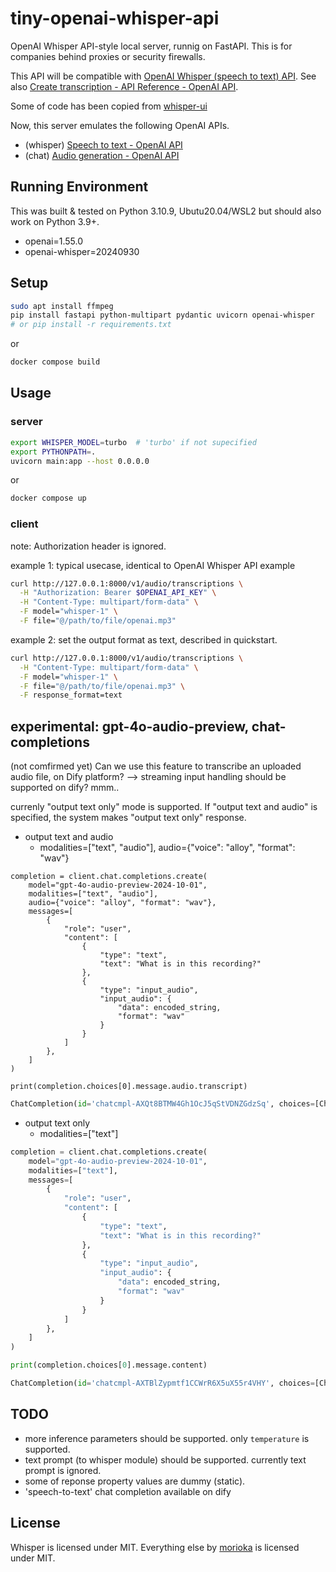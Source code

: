 # tiny-openai-whisper-api

OpenAI Whisper API-style local server, runnig on FastAPI. This is for companies behind proxies or security firewalls.

This API will be compatible with [OpenAI Whisper (speech to text) API](https://openai.com/blog/introducing-chatgpt-and-whisper-apis). See also  [Create transcription - API Reference - OpenAI API](https://platform.openai.com/docs/api-reference/audio/create).

Some of code has been copied from [whisper-ui](https://github.com/hayabhay/whisper-ui)


Now, this server emulates the following OpenAI APIs. 

- (whisper) [Speech to text - OpenAI API](https://platform.openai.com/docs/guides/speech-to-text)
- (chat) [Audio generation - OpenAI API](https://platform.openai.com/docs/guides/audio?audio-generation-quickstart-example=audio-in)

## Running Environment

This was built & tested on Python 3.10.9, Ubutu20.04/WSL2 but should also work on Python 3.9+.

- openai=1.55.0
- openai-whisper=20240930

## Setup

```bash
sudo apt install ffmpeg
pip install fastapi python-multipart pydantic uvicorn openai-whisper
# or pip install -r requirements.txt
```

or 

```bash
docker compose build
```

## Usage

### server
```bash
export WHISPER_MODEL=turbo  # 'turbo' if not supecified
export PYTHONPATH=.
uvicorn main:app --host 0.0.0.0
```

or 

```bash
docker compose up
```

### client

note: Authorization header is ignored.

example 1: typical usecase, identical to OpenAI Whisper API example

```bash
curl http://127.0.0.1:8000/v1/audio/transcriptions \
  -H "Authorization: Bearer $OPENAI_API_KEY" \
  -H "Content-Type: multipart/form-data" \
  -F model="whisper-1" \
  -F file="@/path/to/file/openai.mp3"
```

example 2: set the output format as text, described in quickstart.

```bash
curl http://127.0.0.1:8000/v1/audio/transcriptions \
  -H "Content-Type: multipart/form-data" \
  -F model="whisper-1" \
  -F file="@/path/to/file/openai.mp3" \
  -F response_format=text
```
## experimental: gpt-4o-audio-preview, chat-completions

(not comfirmed yet) Can we use this feature to transcribe an uploaded audio file, on Dify platform? --> streaming input handling should be supported on dify? mmm..

currenly "output text only" mode is supported. 
If "output text and audio" is specified, the system makes "output text only" response.

- output text and audio
  - modalities=["text", "audio"], audio={"voice": "alloy", "format": "wav"}

```
completion = client.chat.completions.create(
    model="gpt-4o-audio-preview-2024-10-01",
    modalities=["text", "audio"],
    audio={"voice": "alloy", "format": "wav"},
    messages=[
        {
            "role": "user",
            "content": [
                { 
                    "type": "text",
                    "text": "What is in this recording?"
                },
                {
                    "type": "input_audio",
                    "input_audio": {
                        "data": encoded_string,
                        "format": "wav"
                    }
                }
            ]
        },
    ]
)

print(completion.choices[0].message.audio.transcript)
```

```python
ChatCompletion(id='chatcmpl-AXQt8BTMW4Gh1OcJ5qStVDNZGdzSq', choices=[Choice(finish_reason='stop', index=0, logprobs=None, message=ChatCompletionMessage(content=None, refusal=None, role='assistant', audio=ChatCompletionAudio(id='audio_6744555cc6d48190b67e70798ab606c3', data='{{base64-wav}}', expires_at=1732535148, transcript='The recording contains a voice stating that the sun rises in the east and sets in the west, a fact that has been observed by humans for thousands of years.'), function_call=None, tool_calls=None))], created=1732531546, model='gpt-4o-audio-preview-2024-10-01', object='chat.completion', service_tier=None, system_fingerprint='fp_130ac2f073', usage=CompletionUsage(completion_tokens=236, prompt_tokens=86, total_tokens=322, completion_tokens_details=CompletionTokensDetails(accepted_prediction_tokens=0, audio_tokens=188, reasoning_tokens=0, rejected_prediction_tokens=0, text_tokens=48), prompt_tokens_details=PromptTokensDetails(audio_tokens=69, cached_tokens=0, text_tokens=17, image_tokens=0)))
```

- output text only
  - modalities=["text"]

```python
completion = client.chat.completions.create(
    model="gpt-4o-audio-preview-2024-10-01",
    modalities=["text"],
    messages=[
        {
            "role": "user",
            "content": [
                { 
                    "type": "text",
                    "text": "What is in this recording?"
                },
                {
                    "type": "input_audio",
                    "input_audio": {
                        "data": encoded_string,
                        "format": "wav"
                    }
                }
            ]
        },
    ]
)

print(completion.choices[0].message.content)
```

```python
ChatCompletion(id='chatcmpl-AXTBlZypmtf1CCWrR6X5uX55r4VHY', choices=[Choice(finish_reason='stop', index=0, logprobs=None, message=ChatCompletionMessage(content="The recording contains a statement about the sun's movement, stating that the sun rises in the east and sets in the west, a fact that has been observed by humans for thousands of years.", refusal=None, role='assistant', audio=None, function_call=None, tool_calls=None))], created=1732540389, model='gpt-4o-audio-preview-2024-10-01', object='chat.completion', service_tier=None, system_fingerprint='fp_130ac2f073', usage=CompletionUsage(completion_tokens=38, prompt_tokens=86, total_tokens=124, completion_tokens_details=CompletionTokensDetails(accepted_prediction_tokens=0, audio_tokens=0, reasoning_tokens=0, rejected_prediction_tokens=0, text_tokens=38), prompt_tokens_details=PromptTokensDetails(audio_tokens=69, cached_tokens=0, text_tokens=17, image_tokens=0)))
```

## TODO

- more inference parameters should be supported. only `temperature` is supported.
- text prompt (to whisper module) should be supported. currently text prompt is ignored.
- some of reponse property values are dummy (static).
- 'speech-to-text' chat completion available on dify

## License

Whisper is licensed under MIT. Everything else by [morioka](https://github.com/morioka) is licensed under MIT.
